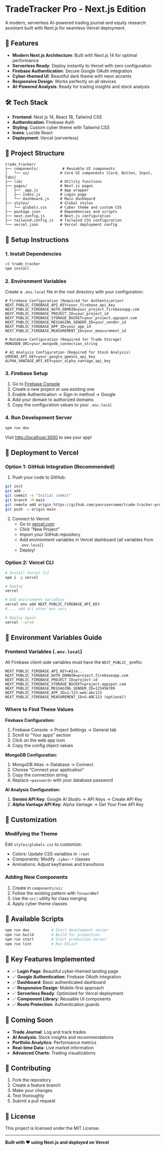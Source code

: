 # TradeTracker Pro - Next.js Edition

A modern, serverless AI-powered trading journal and equity research assistant built with Next.js for seamless Vercel deployment.

## 🚀 Features

- **Modern Next.js Architecture**: Built with Next.js 14 for optimal performance
- **Serverless Ready**: Deploy instantly to Vercel with zero configuration
- **Firebase Authentication**: Secure Google OAuth integration
- **Cyber-themed UI**: Beautiful dark theme with neon accents
- **Responsive Design**: Works perfectly on all devices
- **AI-Powered Analysis**: Ready for trading insights and stock analysis

## 🛠️ Tech Stack

- **Frontend**: Next.js 14, React 18, Tailwind CSS
- **Authentication**: Firebase Auth
- **Styling**: Custom cyber theme with Tailwind CSS
- **Icons**: Lucide React
- **Deployment**: Vercel (serverless)

## 📁 Project Structure

```
trade_tracker/
├── components/           # Reusable UI components
│   └── ui/              # Core UI components (Card, Button, Input, Tabs)
├── lib/                 # Utility functions
├── pages/               # Next.js pages
│   ├── _app.js          # App wrapper
│   ├── index.js         # Login page
│   └── dashboard.js     # Main dashboard
├── styles/              # Global styles
│   └── globals.css      # Cyber theme and custom CSS
├── package.json         # Dependencies and scripts
├── next.config.js       # Next.js configuration
├── tailwind.config.js   # Tailwind CSS configuration
└── vercel.json          # Vercel deployment config
```

## 🔧 Setup Instructions

### 1. Install Dependencies

```bash
cd trade_tracker
npm install
```

### 2. Environment Variables

Create a `.env.local` file in the root directory with your configuration:

```env
# Firebase Configuration (Required for Authentication)
NEXT_PUBLIC_FIREBASE_API_KEY=your_firebase_api_key
NEXT_PUBLIC_FIREBASE_AUTH_DOMAIN=your_project.firebaseapp.com
NEXT_PUBLIC_FIREBASE_PROJECT_ID=your_project_id
NEXT_PUBLIC_FIREBASE_STORAGE_BUCKET=your_project.appspot.com
NEXT_PUBLIC_FIREBASE_MESSAGING_SENDER_ID=your_sender_id
NEXT_PUBLIC_FIREBASE_APP_ID=your_app_id
NEXT_PUBLIC_FIREBASE_MEASUREMENT_ID=your_measurement_id

# Database Configuration (Required for Trade Storage)
MONGODB_URI=your_mongodb_connection_string

# AI Analysis Configuration (Required for Stock Analysis)
GEMINI_API_KEY=your_google_gemini_api_key
ALPHA_VANTAGE_API_KEY=your_alpha_vantage_api_key
```

### 3. Firebase Setup

1. Go to [Firebase Console](https://console.firebase.google.com/)
2. Create a new project or use existing one
3. Enable Authentication → Sign-in method → Google
4. Add your domain to authorized domains
5. Copy the configuration values to your `.env.local`

### 4. Run Development Server

```bash
npm run dev
```

Visit [http://localhost:3000](http://localhost:3000) to see your app!

## 🚀 Deployment to Vercel

### Option 1: GitHub Integration (Recommended)

1. Push your code to GitHub:
```bash
git init
git add .
git commit -m "Initial commit"
git branch -M main
git remote add origin https://github.com/yourusername/trade-tracker-pro.git
git push -u origin main
```

2. Connect to Vercel:
   - Go to [vercel.com](https://vercel.com)
   - Click "New Project"
   - Import your GitHub repository
   - Add environment variables in Vercel dashboard (all variables from `.env.local`)
   - Deploy!

### Option 2: Vercel CLI

```bash
# Install Vercel CLI
npm i -g vercel

# Deploy
vercel

# Add environment variables
vercel env add NEXT_PUBLIC_FIREBASE_API_KEY
# ... add all other env vars

# Deploy again
vercel --prod
```

## 🔐 Environment Variables Guide

### Frontend Variables (`.env.local`)

All Firebase client-side variables must have the `NEXT_PUBLIC_` prefix:

```env
NEXT_PUBLIC_FIREBASE_API_KEY=AIza...
NEXT_PUBLIC_FIREBASE_AUTH_DOMAIN=project.firebaseapp.com
NEXT_PUBLIC_FIREBASE_PROJECT_ID=project-id
NEXT_PUBLIC_FIREBASE_STORAGE_BUCKET=project.appspot.com
NEXT_PUBLIC_FIREBASE_MESSAGING_SENDER_ID=123456789
NEXT_PUBLIC_FIREBASE_APP_ID=1:123:web:abc123
NEXT_PUBLIC_FIREBASE_MEASUREMENT_ID=G-ABC123 (optional)
```

### Where to Find These Values

**Firebase Configuration:**
1. Firebase Console → Project Settings → General tab
2. Scroll to "Your apps" section
3. Click on the web app icon
4. Copy the config object values

**MongoDB Configuration:**
1. MongoDB Atlas → Database → Connect
2. Choose "Connect your application"
3. Copy the connection string
4. Replace `<password>` with your database password

**AI Analysis Configuration:**
1. **Gemini API Key**: Google AI Studio → API Keys → Create API Key
2. **Alpha Vantage API Key**: Alpha Vantage → Get Your Free API Key

## 🎨 Customization

### Modifying the Theme

Edit `styles/globals.css` to customize:
- Colors: Update CSS variables in `:root`
- Components: Modify `.cyber-*` classes
- Animations: Adjust keyframes and transitions

### Adding New Components

1. Create in `components/ui/`
2. Follow the existing pattern with `forwardRef`
3. Use the `cn()` utility for class merging
4. Apply cyber theme classes

## 🔧 Available Scripts

```bash
npm run dev          # Start development server
npm run build        # Build for production
npm run start        # Start production server
npm run lint         # Run ESLint
```

## 🌟 Key Features Implemented

- ✅ **Login Page**: Beautiful cyber-themed landing page
- ✅ **Google Authentication**: Firebase OAuth integration  
- ✅ **Dashboard**: Basic authenticated dashboard
- ✅ **Responsive Design**: Mobile-first approach
- ✅ **Serverless Ready**: Optimized for Vercel deployment
- ✅ **Component Library**: Reusable UI components
- ✅ **Route Protection**: Authentication guards

## 🚧 Coming Soon

- **Trade Journal**: Log and track trades
- **AI Analysis**: Stock insights and recommendations
- **Portfolio Analytics**: Performance metrics
- **Real-time Data**: Live market information
- **Advanced Charts**: Trading visualizations

## 🤝 Contributing

1. Fork the repository
2. Create a feature branch
3. Make your changes
4. Test thoroughly
5. Submit a pull request

## 📄 License

This project is licensed under the MIT License.

---

**Built with ❤️ using Next.js and deployed on Vercel** 